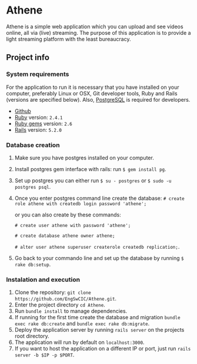 # Athene

Athene is a simple web application which you can upload and see videos online, all via (live) streaming.
The purpose of this application is to provide a light streaming platform with the least bureaucracy.

## Project info

### System requirements

For the application to run it is necessary that you have installed on your computer,
preferably Linux or OSX, Git developer tools, Ruby and Rails (versions are specified below).
Also, [PostgreSQL](https://www.postgresql.org/download/) is required for developers.

- [Github](https://git-scm.com/)
- [Ruby](https://www.ruby-lang.org/en/documentation/installation/) version: ```2.4.1```
- [Ruby gems](https://rubygems.org/pages/download) version: ```2.6```
- [Rails](http://installrails.com/) version: ```5.2.0```

### Database creation

1. Make sure you have postgres installed on your computer.
2. Install postgres gem interface with rails: run ```$ gem install pg```.
3. Set up postgres you can either run ```$ su - postgres``` or ```$ sudo -u postgres psql```.
4. Once you enter postgres command line create the database: 
```# create role athene with createdb login password 'athene';```

   or you can also create by these commands:

   ```# create user athene with password 'athene';```

   ```# create database athene owner athene;```

   ```# alter user athene superuser createrole createdb replication;```.

5. Go back to your commando line and set up the database by running ```$ rake db:setup```.

### Instalation and execution

1. Clone the repository: ```git clone https://github.com/EngSwCIC/Athene.git```.
2. Enter the project directory ```cd Athene```.
3. Run ```bundle install``` to manage dependencies.
4. If running for the first time create the database and migration
   ```bundle exec rake db:create``` and ```bundle exec rake db:migrate```.
5. Deploy the application server by running ```rails server``` on the projects root directory.
6. The application will run by default on ```localhost:3000```.
7. If you want to host the application on a different IP or port, just run ```rails server -b $IP -p $PORT```.
